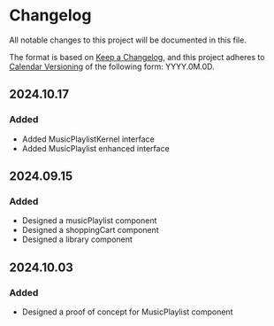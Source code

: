 # Changelog

All notable changes to this project will be documented in this file.

The format is based on [Keep a Changelog](https://keepachangelog.com/en/1.1.0/),
and this project adheres to [Calendar Versioning](https://calver.org/) of
the following form: YYYY.0M.0D.

## 2024.10.17

### Added

- Added MusicPlaylistKernel interface
- Added MusicPlaylist enhanced interface

## 2024.09.15

### Added

- Designed a musicPlaylist component
- Designed a shoppingCart component
- Designed a library component

## 2024.10.03

### Added

- Designed a proof of concept for MusicPlaylist component

